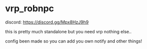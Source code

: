 # vrp_robnpc

discord: https://discord.gg/Mpx8HzJ9h9

this is pretty much standalone but you need vrp nothing else..

config been made so you can add you own notify and other things!
